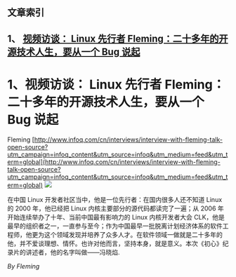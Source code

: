 ## 文章索引
1、 <a href="#1视频访谈-linux-先行者-fleming二十多年的开源技术人生要从一个-bug-说起" >视频访谈： Linux 先行者 Fleming：二十多年的开源技术人生，要从一个 Bug 说起</a><br/><h1 id="#title_0" >1、视频访谈： Linux 先行者 Fleming：二十多年的开源技术人生，要从一个 Bug 说起</h1>
Fleming
[http://www.infoq.com/cn/interviews/interview-with-fleming-talk-open-source?utm_campaign=infoq_content&utm_source=infoq&utm_medium=feed&utm_term=global](http://www.infoq.com/cn/interviews/interview-with-fleming-talk-open-source?utm_campaign=infoq_content&utm_source=infoq&utm_medium=feed&utm_term=global)
<img src="http://www.infoq.com/resource/interviews/interview-with-fleming-talk-open-source/zh/mediumimage/fleming270.jpg"/><p>在中国 Linux 开发者社区当中，他是一位先行者：在国内很多人还不知道 Linux 的 2000 年，他已经把 Linux 内核主要部分的源代码都读完了一遍；从 2006 年开始连续举办了十年、当前中国最有影响力的 Linux 内核开发者大会 CLK，他是最早的组织者之一，一直参与至今；作为中国最早一批脱离计划经济体系的软件工程师，他更为这个领域发现并培养了众多人才。在软件领域一做就是二十多年的他，并不爱谈理想、情怀。也许对他而言，坚持本身，就是意义。本次《初心》纪录片的讲述者，他的名字叫做——冯晓焰.</p> <i>By Fleming</i>
---------------